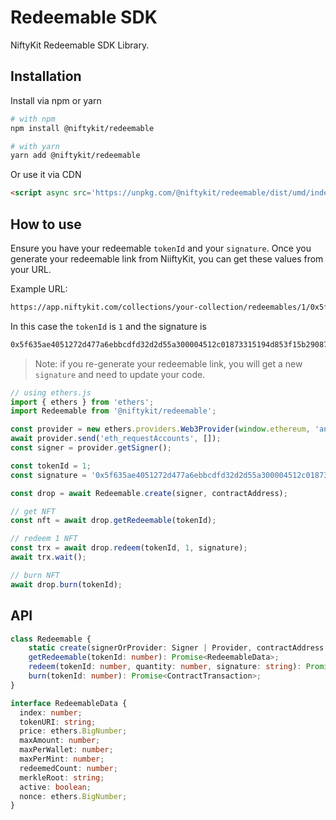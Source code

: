 # Redeemable SDK

NiftyKit Redeemable SDK Library.

## Installation

Install via npm or yarn

```bash
# with npm
npm install @niftykit/redeemable

# with yarn
yarn add @niftykit/redeemable
```

Or use it via CDN

```html
<script async src='https://unpkg.com/@niftykit/redeemable/dist/umd/index.js'></script>
```

## How to use

Ensure you have your redeemable `tokenId` and your `signature`. Once you generate your redeemable link from NiiftyKit, you can get these values from your URL.

Example URL:

```bash
https://app.niftykit.com/collections/your-collection/redeemables/1/0x5f635ae4051272d477a6ebbcdfd32d2d55a300004512c01873315194d853f15b29087799de88530240a0a0f17f5e9f8d6881b4b248ebc83c06ce7c33b9ef01971b
```

In this case the `tokenId` is `1` and the signature is

```bash
0x5f635ae4051272d477a6ebbcdfd32d2d55a300004512c01873315194d853f15b29087799de88530240a0a0f17f5e9f8d6881b4b248ebc83c06ce7c33b9ef01971b
```

> Note: if you re-generate your redeemable link, you will get a new `signature` and need to update your code.

```typescript
// using ethers.js
import { ethers } from 'ethers';
import Redeemable from '@niftykit/redeemable';

const provider = new ethers.providers.Web3Provider(window.ethereum, 'any');
await provider.send('eth_requestAccounts', []);
const signer = provider.getSigner();

const tokenId = 1;
const signature = '0x5f635ae4051272d477a6ebbcdfd32d2d55a300004512c01873315194d853f15b29087799de88530240a0a0f17f5e9f8d6881b4b248ebc83c06ce7c33b9ef01971b';

const drop = await Redeemable.create(signer, contractAddress);

// get NFT
const nft = await drop.getRedeemable(tokenId);

// redeem 1 NFT
const trx = await drop.redeem(tokenId, 1, signature);
await trx.wait();

// burn NFT
await drop.burn(tokenId);

```

## API

```typescript
class Redeemable {
    static create(signerOrProvider: Signer | Provider, contractAddress: string): Promise<Redeemable | null>;
    getRedeemable(tokenId: number): Promise<RedeemableData>;
    redeem(tokenId: number, quantity: number, signature: string): Promise<ContractTransaction>;
    burn(tokenId: number): Promise<ContractTransaction>;
}

interface RedeemableData {
  index: number;
  tokenURI: string;
  price: ethers.BigNumber;
  maxAmount: number;
  maxPerWallet: number;
  maxPerMint: number;
  redeemedCount: number;
  merkleRoot: string;
  active: boolean;
  nonce: ethers.BigNumber;
}
```
